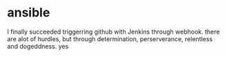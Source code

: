 # ansible
I finally succeeded triggerring github with Jenkins through webhook. there are alot of hurdles, but through determination, perserverance, relentless and dogeddness. yes

